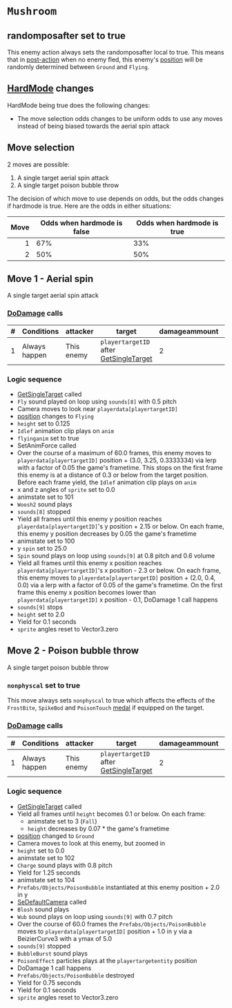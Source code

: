# `Mushroom`

## randomposafter set to true
This enemy action always sets the randomposafter local to true. This means that in [post-action](../../Battle%20flow/Action%20coroutines/DoAction.md#no-fled-enemy-post-action) when no enemy fled, this enemy's [position](../../Actors%20states/BattlePosition.md) will be randomly determined between `Ground` and `Flying`.

## [HardMode](../../Damage%20pipeline/HardMode.md) changes
HardMode being true does the following changes:

- The move selection odds changes to be uniform odds to use any moves instead of being biased towards the aerial spin attack

## Move selection
2 moves are possible:

1. A single target aerial spin attack
2. A single target poison bubble throw

The decision of which move to use depends on odds, but the odds changes if hardmode is true. Here are the odds in either situations:

|Move|Odds when hardmode is false|Odds when hardmode is true|
|---:|---------|------|
|1|67%|33%|
|2|50%|50%|

## Move 1 - Aerial spin
A single target aerial spin attack

### [DoDamage](../../Damage%20pipeline/DoDamage.md) calls

|#|Conditions|attacker|target|damageammount|property|overrides|block|
|-:|---|---|---|---|---|---|---|
|1|Always happen|This enemy|`playertargetID` after [GetSingleTarget](../../Actors%20states/Targetting/GetRandomAvaliablePlayer.md#getsingletarget)|2|null|null|`commandsuccess`|

### Logic sequence

- [GetSingleTarget](../../Actors%20states/Targetting/GetRandomAvaliablePlayer.md) called
- `Fly` sound played on loop using `sounds[8]` with 0.5 pitch
- Camera moves to look near `playerdata[playertargetID]`
- [position](../../Actors%20states/BattlePosition.md) changes to `Flying`
- `height` set to 0.125
- `Idlef` animation clip plays on `anim`
- `flyinganim` set to true
- SetAnimForce called
- Over the course of a maximum of 60.0 frames, this enemy moves to `playerdata[playertargetID]` position + (3.0, 3.25, 0.3333334) via lerp with a factor of 0.05 the game's frametime. This stops on the first frame this enemy is at a distance of 0.3 or below from the target position. Before each frame yield, the `Idlef` animation clip plays on `anim`
- x and z angles of `sprite` set to 0.0
- animstate set to 101
- `Woosh2` sound plays
- `sounds[8]` stopped
- Yield all frames until this enemy y position reaches `playerdata[playertargetID]`'s y position + 2.15 or below. On each frame, this enemy y position decreases by 0.05 the game's frametime
- animstate set to 100
- y `spin` set to 25.0
- `Spin` sound plays on loop using `sounds[9]` at 0.8 pitch and 0.6 volume
- Yield all frames until this enemy x position reaches `playerdata[playertargetID]`'s x position - 2.3 or below. On each frame, this enemy moves to `playerdata[playertargetID]` position + (2.0, 0.4, 0.0) via a lerp with a factor of 0.05 of the game's frametime. On the first frame this enemy x position becomes lower than `playerdata[playertargetID]` x position - 0.1, DoDamage 1 call happens
- `sounds[9]` stops
- `height` set to 2.0
- Yield for 0.1 seconds
- `sprite` angles reset to Vector3.zero

## Move 2 - Poison bubble throw
A single target poison bubble throw

### `nonphyscal` set to true
This move always sets `nonphyscal` to true which affects the effects of the `FrostBite`, `SpikeBod` and `PoisonTouch` [medal](../Enums%20and%20IDs/Medal.md) if equipped on the target.

### [DoDamage](../../Damage%20pipeline/DoDamage.md) calls

|#|Conditions|attacker|target|damageammount|property|overrides|block|
|-:|---|---|---|---|---|---|---|
|1|Always happen|This enemy|`playertargetID` after [GetSingleTarget](../../Actors%20states/Targetting/GetRandomAvaliablePlayer.md#getsingletarget)|2|[Poison](../../Damage%20pipeline/AttackProperty.md)|null|`commandsuccess`|

### Logic sequence

- [GetSingleTarget](../../Actors%20states/Targetting/GetRandomAvaliablePlayer.md) called
- Yield all frames until `height` becomes 0.1 or below. On each frame:
    - animstate set to 3 (`Fall`)
    - `height` decreases by 0.07 * the game's frametime
- [position](../../Actors%20states/BattlePosition.md) changed to `Ground`
- Camera moves to look at this enemy, but zoomed in
- `height` set to 0.0
- animstate set to 102
- `Charge` sound plays with 0.8 pitch
- Yield for 1.25 seconds
- animstate set to 104
- `Prefabs/Objects/PoisonBubble` instantiated at this enemy position + 2.0 in y
- [SeDefaultCamera](../../Visual%20rendering/SetDefaultCamera.md) called
- `Blosh` sound plays
- `Wub` sound plays on loop using `sounds[9]` with 0.7 pitch
- Over the course of 60.0 frames the `Prefabs/Objects/PoisonBubble` moves to `playerdata[playertargetID]` position + 1.0 in y via a BeizierCurve3 with a ymax of 5.0
- `sounds[9]` stopped
- `BubbleBurst` sound plays
- `PoisonEffect` particles plays at the `playertargetentity` position
- DoDamage 1 call happens
- `Prefabs/Objects/PoisonBubble` destroyed
- Yield for 0.75 seconds
- Yield for 0.1 seconds
- `sprite` angles reset to Vector3.zero
